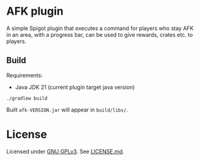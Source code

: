 # AFK plugin

A simple Spigot plugin that executes a command for players who stay AFK in an area, with a progress bar, can be used to give rewards, crates etc. to players.

## Build
Requirements:
- Java JDK 21 (current plugin target java version)

```
./gradlew build
```
Built `afk-VERSION.jar` will appear in `build/libs/`.

# License
Licensed under [GNU GPLv3](https://www.gnu.org/licenses/gpl-3.0.en.html).
See [LICENSE.md](./LICENSE.md).
